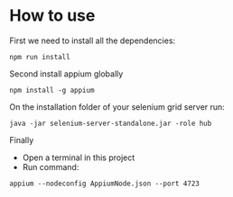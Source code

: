 # How to use

First we need to install all the dependencies:

```
npm run install
```

Second install appium globally

```
npm install -g appium
```

On the installation folder of your selenium grid server run:

```
java -jar selenium-server-standalone.jar -role hub
```

Finally

- Open a terminal in this project
- Run command:

```
appium --nodeconfig AppiumNode.json --port 4723
```
